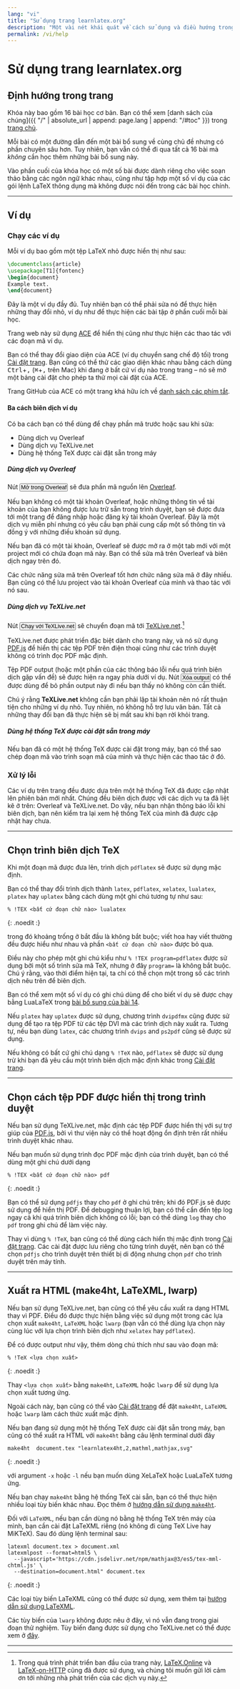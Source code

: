 ```yaml
---
lang: "vi"
title: "Sử dụng trang learnlatex.org"
description: "Một vài nét khái quát về cách sử dụng và điều hướng trong hệ thống các bài trong trang learnlatex.org."
permalink: /vi/help
---
```


# Sử dụng trang learnlatex.org

## Định hướng trong trang

Khóa này bao gồm 16 bài học cơ bản. Bạn có thể xem [danh sách của chúng]({{ "/" | absolute_url | append: page.lang | append: "/#toc" }})
trong [trang chủ](./).

Mỗi bài có một đường dẫn đến một bài bổ sung về cùng chủ đề nhưng có phần chuyên
sâu hơn. Tuy nhiên, bạn vẫn có thể đi qua tất cả 16 bài mà _không_ cần học thêm
những bài bổ sung này.

Vào phần cuối của khóa học có một số bài được dành riêng cho việc soạn thảo
bằng các ngôn ngữ khác nhau, cũng như tập hợp một số ví dụ của các gói lệnh
LaTeX thông dụng mà không được nói đến trong các bài học chính.

---

## Ví dụ

### Chạy các ví dụ

Mỗi ví dụ bao gồm một tệp LaTeX nhỏ được hiển thị như sau:

```latex
\documentclass{article}
\usepackage[T1]{fontenc}
\begin{document}
Example text.
\end{document}
```

Đây là một ví dụ đầy đủ. Tuy nhiên bạn có thể phải sửa nó để thực hiện những
thay đổi nhỏ, ví dụ như để thực hiện các bài tập ở phần cuối mỗi bài học.

Trang web này sử dụng [ACE](https://ace.c9.io) để hiển thị cũng như thực hiện
các thao tác với các đoạn mã ví dụ.

Bạn có thể thay đổi giao diện của ACE (ví dụ chuyển sang chế độ tối) trong
[Cài đặt trang](settings). Bạn cũng có thể thử các giao diện khác nhau bằng cách
dùng <kbd>Ctrl</kbd>+<kbd>,</kbd> (<kbd>⌘</kbd>+<kbd>,</kbd> trên Mac) khi đang
ở bất cứ ví dụ nào trong trang &ndash; nó sẽ mở một bảng cài đặt cho phép ta thử
mọi cài đặt của ACE.

Trang GitHub của ACE có một trang khá hữu ích về
[danh sách các phím tắt](https://github.com/ajaxorg/ace/wiki/Default-Keyboard-Shortcuts).

#### Ba cách biên dịch ví dụ

Có ba cách bạn có thể dùng để chạy phần mã trước hoặc sau khi sửa:

* Dùng dịch vụ Overleaf
* Dùng dịch vụ TeXLive.net
* Dùng hệ thống TeX được cài đặt sẵn trong máy

##### Dùng dịch vụ Overleaf

Nút <button style="padding:0 1px;font-size:90%">Mở trong Overleaf</button> sẽ
đưa phần mã nguồn lên [Overleaf](https://www.overleaf.com/about).

Nếu bạn không có một tài khoản Overleaf, hoặc những thông tin về tài khoản
của bạn không được lưu trữ sẵn trong trình duyệt, bạn sẽ được đưa tới một
trang để đăng nhập hoặc đăng ký tài khoản Overleaf. Đây là một dịch vụ miễn
phí nhưng có yêu cầu bạn phải cung cấp một số thông tin và đồng ý với những
điều khoản sử dụng.

Nếu bạn đã có một tài khoản, Overleaf sẽ được mở ra ở một tab mới với một
project mới có chứa đoạn mã này. Bạn có thể sửa mã trên Overleaf và biên dịch
ngay trên đó.

Các chức năng sửa mã trên Overleaf tốt hơn chức năng sửa mã ở đây nhiều. Bạn
cũng có thể lưu project vào tài khoản Overleaf của mình và thao tác với nó
sau.

##### Dùng dịch vụ TeXLive.net

Nút <button style="padding:0 1px;font-size:90%">Chạy với TeXLive.net</button>
sẽ chuyển đoạn mã tới [TeXLive.net](https://texlive.net).[^1]

TeXLive.net được phát triển đặc biệt dành cho trang này, và nó sử dụng
[PDF.js](https://mozilla.github.io/pdf.js) để hiển thị các tệp PDF trên
điện thoại cũng như các trình duyệt không có trình đọc PDF mặc định.

Tệp PDF output (hoặc một phần của các thông báo lỗi nếu quá trình biên dịch
gặp vấn đề) sẽ được hiện ra ngay phía dưới ví dụ. Nút
<button style="padding:0 1px;font-size:90%">Xóa output</button> có thể được
dùng để bỏ phần output này đi nếu bạn thấy nó không còn cần thiết.

Chú ý rằng **TeXLive.net** không cần bạn phải lập tài khoản nên nó rất thuận
tiện cho những ví dụ nhỏ. Tuy nhiên, nó không hỗ trợ lưu văn bản. Tất cả những
thay đổi bạn đã thực hiện sẽ bị mất sau khi bạn rời khỏi trang.

##### Dùng hệ thống TeX được cài đặt sẵn trong máy

Nếu bạn đã có một hệ thống TeX được cài đặt trong máy, bạn có thể sao chép
đoạn mã vào trình soạn mã của mình và thực hiện các thao tác ở đó.

### Xử lý lỗi

Các ví dụ trên trang đều được dựa trên một hệ thống TeX đã được cập nhật lên
phiên bản mới nhất. Chúng đều biên dịch được với các dịch vụ ta đã liệt kê ở
trên: Overleaf và TeXLive.net. Do vậy, nếu bạn nhận thông báo lỗi khi biên dịch,
bạn nên kiểm tra lại xem hệ thống TeX của mình đã được cập nhật hay chưa.

---

## Chọn trình biên dịch TeX

Khi một đoạn mã được đưa lên, trình dịch `pdflatex`
sẽ được sử dụng mặc định.

Bạn có thể thay đổi trình dịch thành `latex`, `pdflatex`, `xelatex`,
`lualatex`, `platex` hay `uplatex` bằng cách dùng một ghi chú tương tự như sau:

```
% !TEX <bất cứ đoạn chữ nào> lualatex
```
{: .noedit :}

trong đó khoảng trống ở bắt đầu là không bắt buộc; viết hoa hay viết thường đều
được hiểu như nhau và phần `<bất cứ đoạn chữ nào>` được bỏ qua.

Điều này cho phép một ghi chú kiểu như `% !TEX program=pdflatex` được sử dụng
bởi một số trình sửa mã TeX, nhưng ở đây `program=` là không bắt buộc. Chú ý rằng,
vào thời điểm hiện tại, ta chỉ có thể chọn một trong số các trình dịch nêu trên
để biên dịch.

Bạn có thể xem một số ví dụ có ghi chú dùng để cho biết ví dụ sẽ được chạy bằng 
LuaLaTeX trong [bài bổ sung của bài 14](more-14).

Nếu `platex` hay `uplatex` được sử dụng, chương trình `dvipdfmx` cũng được sử dụng
để tạo ra tệp PDF từ các tệp DVI mà các trình dịch này xuất ra. Tương tự, nếu
bạn dùng `latex`, các chương trình `dvips` and `ps2pdf` cũng sẽ được sử dụng.

Nếu không có bất cứ ghi chú dạng `% !TeX` nào, `pdflatex` sẽ được sử dụng trừ
khi bạn đã yêu cầu một trình biên dịch mặc định khác trong [Cài đặt trang](settings).

---

## Chọn cách tệp PDF được hiển thị trong trình duyệt

Nếu bạn sử dụng TeXLive.net, mặc định các tệp PDF được hiển thị với sự
trợ giúp của [PDF.js](https://mozilla.github.io/pdf.js), bởi vì thư viện này có
thể hoạt động ổn định trên rất nhiều trình duyệt khác nhau.

Nếu bạn muốn sử dụng trình đọc PDF mặc định của trình duyệt, bạn có thể dùng một
ghi chú dưới dạng

```
% !TEX <bất cứ đoạn chữ nào> pdf
```
{: .noedit :}

Bạn có thể sử dụng `pdfjs` thay cho `pdf` ở ghi chú trên; khi đó PDF.js sẽ được
sử dụng để hiển thị PDF. Để debugging thuận lợi, bạn có thể cần đến tệp log ngay
cả khi quá trình biên dịch không có lỗi; bạn có thể dùng `log` thay cho `pdf`
trong ghi chú để làm việc này.

Thay vì dùng `% !TeX`, bạn cũng có thể dùng cách hiển thị mặc định trong
[Cài đặt trang](settings). Các cài đặt được lưu riêng cho từng trình duyệt, nên
bạn có thể chọn `pdfjs` cho trình duyệt trên thiết bị di động nhưng chọn `pdf`
cho trình duyệt trên máy tính.

---

## Xuất ra HTML (make4ht, LaTeXML, lwarp)

Nếu bạn sử dụng TeXLive.net, bạn cũng có thể yêu cầu xuất ra dạng HTML thay vì
PDF. Điều đó được thực hiện bằng việc sử dụng một trong các lựa chọn xuất
`make4ht`, `LaTeXML` hoặc `lwarp` (bạn vẫn có thể dùng lựa chọn này cùng lúc với
lựa chọn trình biên dịch như `xelatex` hay `pdflatex`).

Để có được output như vậy, thêm dòng chú thích như sau vào đoạn mã:

```
% !TeX <lựa chọn xuất>
```
{: .noedit :}

Thay `<lựa chọn xuất>` bằng `make4ht`, `LaTeXML` hoặc `lwarp` để sử dụng lựa
chọn xuất tương ứng.

Ngoài cách này, bạn cũng có thể vào [Cài đặt trang](settings) để đặt `make4ht`,
`LaTeXML` hoặc `lwarp` làm cách thức xuất mặc định.

Nếu bạn đang sử dụng một hệ thống TeX được cài đặt sẵn trong máy, bạn cũng có
thể xuất ra HTML với `make4ht` bằng câu lệnh terminal dưới đây

```
make4ht  document.tex "learnlatex4ht,2,mathml,mathjax,svg"
```
{: .noedit :}

với argument `-x` hoặc `-l` nếu bạn muốn dùng XeLaTeX hoặc LuaLaTeX tương ứng.

Nếu bạn chạy `make4ht` bằng hệ thống TeX cài sẵn, bạn có thể thực hiện nhiều loại
tùy biến khác nhau. Đọc thêm ở
[hướng dẫn sử dụng `make4ht`](https://texdoc.org/pkg/make4ht).

Đối với `LaTeXML`, nếu bạn cần dùng nó bằng hệ thống TeX trên máy của mình, bạn
cần cài đặt LaTeXML riêng (nó không đi cùng TeX Live hay MiKTeX). Sau đó dùng
lệnh terminal sau:

```
latexml document.tex > document.xml
latexmlpost --format=html5 \
  --javascript='https://cdn.jsdelivr.net/npm/mathjax@3/es5/tex-mml-chtml.js' \
  --destination=document.html" document.tex
```
{: .noedit :}

Các loại tùy biến LaTeXML cũng có thể được sử dụng, xem thêm tại
[hướng dẫn sử dụng LaTeXML](https://dlmf.nist.gov/LaTeXML/manual/).

Các tùy biến của `lwarp` không được nêu ở đây, vì nó vẫn đang trong giai đoạn
thử nghiệm. Tùy biến đang được sử dụng cho TeXLive.net có thể được xem ở
[đây](https://github.com/davidcarlisle/latexcgi/blob/main/lwarp/latexcgilwarp).

---

[^1]: Trong quá trình phát triển ban đầu của trang này,
      [LaTeX.Online](https://latexonline.cc/) và
      [LaTeX-on-HTTP](https://github.com/YtoTech/latex-on-http) cũng đã được sử
      dụng, và chúng tôi muốn gửi lời cảm ơn tới những nhà phát triển của các dịch
      vụ này.
